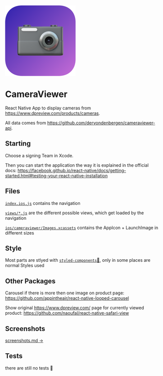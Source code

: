 ![CameraViewer Icon](ios/cameraviewer/Images.xcassets/AppIcon.appiconset/Icon-App-76x76@3x.png)

# CameraViewer

React Native App to display cameras from https://www.dpreview.com/products/cameras.

All data comes from https://github.com/dervondenbergen/cameraviewer-api.

## Starting

Choose a signing Team in Xcode.

Then you can start the application the way it is explained in the official docs: https://facebook.github.io/react-native/docs/getting-started.html#testing-your-react-native-installation

## Files

[`index.ios.js`](index.ios.js) contains the navigation

[`views/*.js`](views) are the different possible views, which get loaded by the navigation

[`ios/cameraviewer/Images.xcassets`](ios/cameraviewer/Images.xcassets) contains the AppIcon + LaunchImage in different sizes

## Style

Most parts are stlyed with [`styled-components`💅](https://github.com/styled-components/styled-components#react-native), only in some places are normal Styles used

## Other Packages

Carousel if there is more then one image on product page:
https://github.com/appintheair/react-native-looped-carousel

Show original https://www.dpreview.com/ page for currently viewed product:
https://github.com/naoufal/react-native-safari-view

## Screenshots

[screenshots.md →](screenshots/screenshots.md)

## Tests

there are still no tests 🙈
